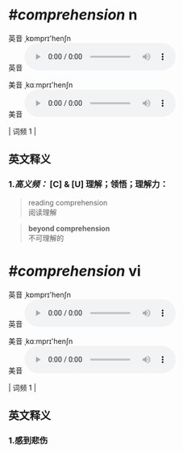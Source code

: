 # ***\#comprehension*** n
英音 ˌkɒmprɪ'henʃn  
英音
<audio src="./media/comprehension-B.aac" controls="controls"></audio>

美音 ˌkɑːmprɪ'henʃn  
美音
<audio src="./media/comprehension.aac" controls="controls"></audio>



| 词频 1 |  

英文释义
---
### 1.*高义频：* **[C] & [U] 理解；领悟；理解力：**  

 > reading comprehension   
 > 阅读理解    

 > **beyond comprehension**   
 > 不可理解的    


# ***\#comprehension*** vi
英音 ˌkɒmprɪ'henʃn  
英音
<audio src="./media/comprehension-B.aac" controls="controls"></audio>

美音 ˌkɑːmprɪ'henʃn  
美音
<audio src="./media/comprehension.aac" controls="controls"></audio>



| 词频 1 |  

英文释义
---
### 1.**感到悲伤**  


